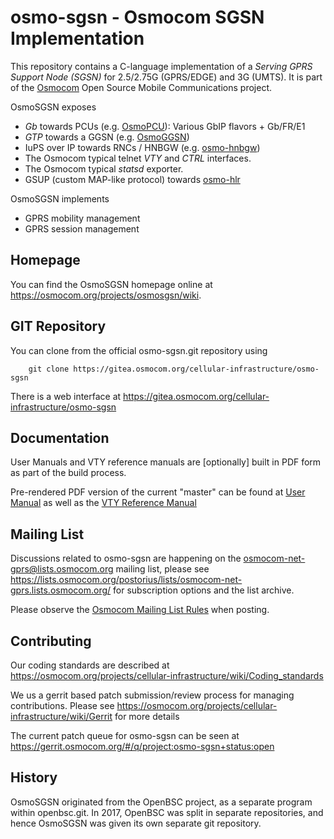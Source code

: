 osmo-sgsn - Osmocom SGSN Implementation
=======================================

This repository contains a C-language implementation of a *Serving GPRS
Support Node (SGSN)* for 2.5/2.75G (GPRS/EDGE) and 3G (UMTS).  It is part of the
[Osmocom](https://osmocom.org/) Open Source Mobile Communications
project.

OsmoSGSN exposes

 * *Gb* towards PCUs (e.g. [OsmoPCU](https://osmocom.org/projects/osmopcu/wiki/OsmoPCU)): Various GbIP flavors + Gb/FR/E1
 * *GTP* towards a GGSN (e.g. [OsmoGGSN](https://osmocom.org/projects/openggsn/wiki))
 * IuPS over IP towards RNCs / HNBGW (e.g. [osmo-hnbgw](https://osmocom.org/projects/osmohnbgw/wiki))
 * The Osmocom typical telnet *VTY* and *CTRL* interfaces.
 * The Osmocom typical *statsd* exporter.
 * GSUP (custom MAP-like protocol) towards [osmo-hlr](https://osmocom.org/projects/osmo-hlr/wiki/OsmoHLR)

OsmoSGSN implements

 * GPRS mobility management
 * GPRS session management


Homepage
--------

You can find the OsmoSGSN homepage online at <https://osmocom.org/projects/osmosgsn/wiki>.


GIT Repository
--------------

You can clone from the official osmo-sgsn.git repository using

        git clone https://gitea.osmocom.org/cellular-infrastructure/osmo-sgsn

There is a web interface at <https://gitea.osmocom.org/cellular-infrastructure/osmo-sgsn>


Documentation
-------------

User Manuals and VTY reference manuals are [optionally] built in PDF form
as part of the build process.

Pre-rendered PDF version of the current "master" can be found at
[User Manual](https://ftp.osmocom.org/docs/latest/osmosgsn-usermanual.pdf)
as well as the [VTY Reference Manual](https://ftp.osmocom.org/docs/latest/osmosgsn-vty-reference.pdf)


Mailing List
------------

Discussions related to osmo-sgsn are happening on the
osmocom-net-gprs@lists.osmocom.org mailing list, please see
<https://lists.osmocom.org/postorius/lists/osmocom-net-gprs.lists.osmocom.org/> for subscription
options and the list archive.

Please observe the [Osmocom Mailing List
Rules](https://osmocom.org/projects/cellular-infrastructure/wiki/Mailing_List_Rules)
when posting.

Contributing
------------

Our coding standards are described at
<https://osmocom.org/projects/cellular-infrastructure/wiki/Coding_standards>

We us a gerrit based patch submission/review process for managing
contributions.  Please see
<https://osmocom.org/projects/cellular-infrastructure/wiki/Gerrit> for
more details

The current patch queue for osmo-sgsn can be seen at
<https://gerrit.osmocom.org/#/q/project:osmo-sgsn+status:open>


History
-------

OsmoSGSN originated from the OpenBSC project, as a separate program within
openbsc.git. In 2017, OpenBSC was split in separate repositories, and hence
OsmoSGSN was given its own separate git repository.
